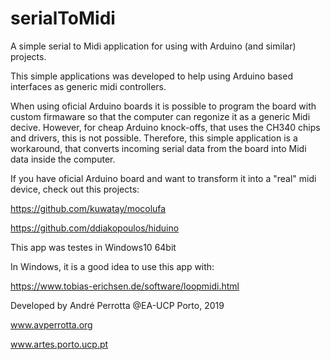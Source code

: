 # serialToMidi
A simple serial to Midi application for using with Arduino (and similar) projects.

This simple applications was developed to help using Arduino  based interfaces as generic midi controllers.

When using oficial Arduino boards it is possible to program the board with custom firmaware so that the computer can regonize it as a generic Midi decive. However, for cheap Arduino knock-offs, that uses the CH340 chips and drivers, this is not possible. Therefore, this simple application is a workaround, that converts incoming serial data from the board into Midi data inside the computer.

If you have oficial Arduino board and want to transform it into a "real" midi device, check out this projects:

https://github.com/kuwatay/mocolufa

https://github.com/ddiakopoulos/hiduino

This app was testes in Windows10 64bit

In Windows, it is a good idea to use this app with:

https://www.tobias-erichsen.de/software/loopmidi.html




Developed by André Perrotta
@EA-UCP
Porto, 2019

www.avperrotta.org

www.artes.porto.ucp.pt


